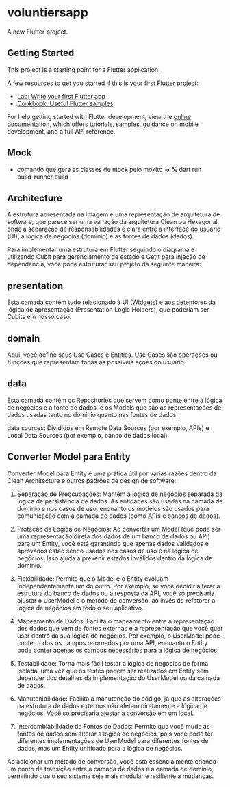 # voluntiersapp

A new Flutter project.

## Getting Started

This project is a starting point for a Flutter application.

A few resources to get you started if this is your first Flutter project:

- [Lab: Write your first Flutter app](https://docs.flutter.dev/get-started/codelab)
- [Cookbook: Useful Flutter samples](https://docs.flutter.dev/cookbook)

For help getting started with Flutter development, view the
[online documentation](https://docs.flutter.dev/), which offers tutorials,
samples, guidance on mobile development, and a full API reference.

## Mock

- comando que gera as classes de mock pelo mokito -> % dart run build_runner build

## Architecture

A estrutura apresentada na imagem é uma representação de arquitetura de software, que parece ser uma variação da arquitetura Clean ou Hexagonal, onde a separação de responsabilidades é clara entre a interface do usuário (UI), a lógica de negócios (domínio) e as fontes de dados (dados).

Para implementar uma estrutura em Flutter seguindo o diagrama e utilizando Cubit para gerenciamento de estado e GetIt para injeção de dependência, você pode estruturar seu projeto da seguinte maneira:

## presentation

Esta camada contém tudo relacionado à UI (Widgets) e aos detentores da lógica de apresentação (Presentation Logic Holders), que poderiam ser Cubits em nosso caso.

## domain

Aqui, você define seus Use Cases e Entities. Use Cases são operações ou funções que representam todas as possíveis ações do usuário.

## data

Esta camada contém os Repositories que servem como ponte entre a lógica de negócios e a fonte de dados, e os Models que são as representações de dados usadas tanto no domínio quanto nas fontes de dados.

data sources: Divididos em Remote Data Sources (por exemplo, APIs) e Local Data Sources (por exemplo, banco de dados local).

## Converter Model para Entity

Converter Model para Entity é uma prática útil por várias razões dentro da Clean Architecture e outros padrões de design de software:

1. Separação de Preocupações: Mantém a lógica de negócios separada da lógica de persistência de dados. As entidades são usadas na camada de domínio e nos casos de uso, enquanto os modelos são usados para comunicação com a camada de dados (como APIs e bancos de dados).

2. Proteção da Lógica de Negócios: Ao converter um Model (que pode ser uma representação direta dos dados de um banco de dados ou API) para um Entity, você está garantindo que apenas dados validados e aprovados estão sendo usados nos casos de uso e na lógica de negócios. Isso ajuda a prevenir estados inválidos dentro da lógica de domínio.

3. Flexibilidade: Permite que o Model e o Entity evoluam independentemente um do outro. Por exemplo, se você decidir alterar a estrutura do banco de dados ou a resposta da API, você só precisaria ajustar o UserModel e o método de conversão, ao invés de refatorar a lógica de negócios em todo o seu aplicativo.

4. Mapeamento de Dados: Facilita o mapeamento entre a representação dos dados que vem de fontes externas e a representação que você quer usar dentro da sua lógica de negócios. Por exemplo, o UserModel pode conter todos os campos retornados por uma API, enquanto o Entity pode conter apenas os campos necessários para a lógica de negócios.

5. Testabilidade: Torna mais fácil testar a lógica de negócios de forma isolada, uma vez que os testes podem ser realizados em Entity sem depender dos detalhes da implementação do UserModel ou da camada de dados.

6. Manutenibilidade: Facilita a manutenção do código, já que as alterações na estrutura de dados externos não afetam diretamente a lógica de negócios. Você só precisaria ajustar a conversão em um local.

7. Intercambiabilidade de Fontes de Dados: Permite que você mude as fontes de dados sem alterar a lógica de negócios, pois você pode ter diferentes implementações de UserModel para diferentes fontes de dados, mas um Entity unificado para a lógica de negócios.

Ao adicionar um método de conversão, você está essencialmente criando um ponto de transição entre a camada de dados e a camada de domínio, permitindo que o seu sistema seja mais modular e resiliente a mudanças.
